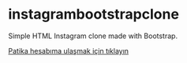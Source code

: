 # instagrambootstrapclone
Simple HTML Instagram clone made with Bootstrap.




[Patika hesabıma ulaşmak için tıklayın](https://app.patika.dev/brnyldz)